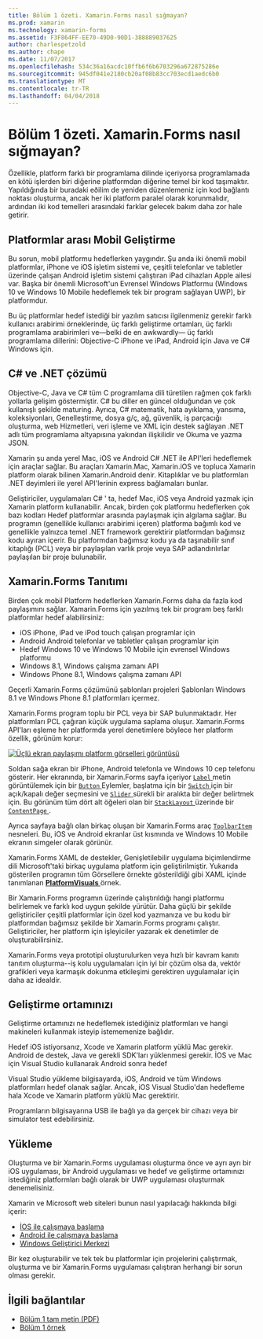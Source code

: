 ```yaml
---
title: Bölüm 1 özeti. Xamarin.Forms nasıl sığmayan?
ms.prod: xamarin
ms.technology: xamarin-forms
ms.assetid: F3F864FF-EE70-49D0-90D1-388889037625
author: charlespetzold
ms.author: chape
ms.date: 11/07/2017
ms.openlocfilehash: 534c36a16acdc10ffb6f6b6703296a672875286e
ms.sourcegitcommit: 945df041e2180cb20af08b83cc703ecd1aedc6b0
ms.translationtype: MT
ms.contentlocale: tr-TR
ms.lasthandoff: 04/04/2018
---
```

# <a name="summary-of-chapter-1-how-does-xamarinforms-fit-in"></a>Bölüm 1 özeti. Xamarin.Forms nasıl sığmayan?

Özellikle, platform farklı bir programlama dilinde içeriyorsa programlamada en kötü işlerden biri diğerine platformdan diğerine temel bir kod taşımaktır. Yapıldığında bir buradaki eðilim de yeniden düzenlemeniz için kod bağlantı noktası oluşturma, ancak her iki platform paralel olarak korunmalıdır, ardından iki kod temelleri arasındaki farklar gelecek bakım daha zor hale getirir.

## <a name="cross-platform-mobile-development"></a>Platformlar arası Mobil Geliştirme

Bu sorun, mobil platformu hedeflerken yaygındır. Şu anda iki önemli mobil platformlar, iPhone ve iOS işletim sistemi ve, çeşitli telefonlar ve tabletler üzerinde çalışan Android işletim sistemi çalıştıran iPad cihazları Apple ailesi var. Başka bir önemli Microsoft'un Evrensel Windows Platformu (Windows 10 ve Windows 10 Mobile hedeflemek tek bir program sağlayan UWP), bir platformdur.

Bu üç platformlar hedef istediği bir yazılım satıcısı ilgilenmeniz gerekir farklı kullanıcı arabirimi örneklerinde, üç farklı geliştirme ortamları, üç farklı programlama arabirimleri ve&mdash;belki de en awkwardly&mdash; üç farklı programlama dillerini: Objective-C iPhone ve iPad, Android için Java ve C# Windows için.

## <a name="the-c-and-net-solution"></a>C# ve .NET çözümü

Objective-C, Java ve C# tüm C programlama dili türetilen rağmen çok farklı yollarla gelişim göstermiştir. C# bu diller en güncel olduğundan ve çok kullanışlı şekilde maturing. Ayrıca, C# matematik, hata ayıklama, yansıma, koleksiyonları, Genelleştirme, dosya g/ç, ağ, güvenlik, iş parçacığı oluşturma, web Hizmetleri, veri işleme ve XML için destek sağlayan .NET adlı tüm programlama altyapısına yakından ilişkilidir ve Okuma ve yazma JSON.

Xamarin şu anda yerel Mac, iOS ve Android C# .NET ile API'leri hedeflemek için araçlar sağlar. Bu araçları Xamarin.Mac, Xamarin.iOS ve topluca Xamarin platform olarak bilinen Xamarin.Android denir. Kitaplıklar ve bu platformları .NET deyimleri ile yerel API'lerinin express bağlamaları bunlar.

Geliştiriciler, uygulamaları C# ' ta, hedef Mac, iOS veya Android yazmak için Xamarin platform kullanabilir. Ancak, birden çok platformu hedeflerken çok bazı kodları Hedef platformlar arasında paylaşmak için algılama sağlar. Bu programın (genellikle kullanıcı arabirimi içeren) platforma bağımlı kod ve genellikle yalnızca temel .NET framework gerektirir platformdan bağımsız kodu ayıran içerir. Bu platformdan bağımsız kodu ya da taşınabilir sınıf kitaplığı (PCL) veya bir paylaşılan varlık proje veya SAP adlandırılırlar paylaşılan bir proje bulunabilir.

## <a name="introducing-xamarinforms"></a>Xamarin.Forms Tanıtımı

Birden çok mobil Platform hedeflerken Xamarin.Forms daha da fazla kod paylaşımını sağlar. Xamarin.Forms için yazılmış tek bir program beş farklı platformlar hedef alabilirsiniz:

- iOS iPhone, iPad ve iPod touch çalışan programlar için
- Android Android telefonlar ve tabletler çalışan programlar için
- Hedef Windows 10 ve Windows 10 Mobile için evrensel Windows platformu
- Windows 8.1, Windows çalışma zamanı API
- Windows Phone 8.1, Windows çalışma zamanı API

Geçerli Xamarin.Forms çözümünü şablonları projeleri Şablonları Windows 8.1 ve Windows Phone 8.1 platformları içermez.

Xamarin.Forms program toplu bir PCL veya bir SAP bulunmaktadır. Her platformları PCL çağıran küçük uygulama saplama oluşur. Xamarin.Forms API'ları eşleme her platformda yerel denetimlere böylece her platform özellik, görünüm korur:

[![Üçlü ekran paylaşımı platform görselleri görüntüsü](images/ch01fg03-small.png "Xamarin.Forms denetimleri her platformda")](images/ch01fg03-large.png#lightbox "her platformda Xamarin.Forms denetimleri")

Soldan sağa ekran bir iPhone, Android telefonla ve Windows 10 cep telefonu gösterir. Her ekranında, bir Xamarin.Forms sayfa içeriyor [ `Label` ](https://developer.xamarin.com/api/type/Xamarin.Forms.Label/) metin görüntülemek için bir [ `Button` ](https://developer.xamarin.com/api/type/Xamarin.Forms.Button/) Eylemler, başlatma için bir [ `Switch` ](https://developer.xamarin.com/api/type/Xamarin.Forms.Switch/) için bir açık/kapalı değer seçmesini ve [ `Slider` ](https://developer.xamarin.com/api/type/Xamarin.Forms.Slider/) sürekli bir aralıkta bir değer belirtmek için. Bu görünüm tüm dört alt öğeleri olan bir [ `StackLayout` ](https://developer.xamarin.com/api/type/Xamarin.Forms.StackLayout/) üzerinde bir [ `ContentPage` ](https://developer.xamarin.com/api/type/Xamarin.Forms.ContentPage/).

Ayrıca sayfaya bağlı olan birkaç oluşan bir Xamarin.Forms araç [ `ToolbarItem` ](https://developer.xamarin.com/api/type/Xamarin.Forms.ToolbarItem/) nesneleri. Bu, iOS ve Android ekranlar üst kısmında ve Windows 10 Mobile ekranın simgeler olarak görünür.

Xamarin.Forms XAML de destekler, Genişletilebilir uygulama biçimlendirme dili Microsoft'taki birkaç uygulama platform için geliştirilmiştir. Yukarıda gösterilen programın tüm Görsellere örnekte gösterildiği gibi XAML içinde tanımlanan [ **PlatformVisuals** ](https://github.com/xamarin/xamarin-forms-book-samples/tree/master/Chapter01/PlatformVisuals) örnek.

Bir Xamarin.Forms programın üzerinde çalıştırıldığı hangi platformu belirlemek ve farklı kod uygun şekilde yürütür. Daha güçlü bir şekilde geliştiriciler çeşitli platformlar için özel kod yazmanıza ve bu kodu bir platformdan bağımsız şekilde bir Xamarin.Forms programı çalıştır. Geliştiriciler, her platform için işleyiciler yazarak ek denetimler de oluşturabilirsiniz.

Xamarin.Forms veya prototipi oluşturulurken veya hızlı bir kavram kanıtı tanıtım oluşturma--iş kolu uygulamaları için iyi bir çözüm olsa da, vektör grafikleri veya karmaşık dokunma etkileşimi gerektiren uygulamalar için daha az idealdir.

## <a name="your-development-environment"></a>Geliştirme ortamınızı

Geliştirme ortamınızı ne hedeflemek istediğiniz platformları ve hangi makineleri kullanmak isteyip istememenize bağlıdır.

Hedef iOS istiyorsanız, Xcode ve Xamarin platform yüklü Mac gerekir. Android de destek, Java ve gerekli SDK'ları yüklenmesi gerekir. İOS ve Mac için Visual Studio kullanarak Android sonra hedef

Visual Studio yükleme bilgisayarda, iOS, Android ve tüm Windows platformları hedef olanak sağlar. Ancak, iOS Visual Studio'dan hedefleme hala Xcode ve Xamarin platform yüklü Mac gerektirir.

Programların bilgisayarına USB ile bağlı ya da gerçek bir cihazı veya bir simulator test edebilirsiniz.

## <a name="installation"></a>Yükleme

Oluşturma ve bir Xamarin.Forms uygulaması oluşturma önce ve ayrı ayrı bir iOS uygulaması, bir Android uygulaması ve hedef ve geliştirme ortamınızı istediğiniz platformları bağlı olarak bir UWP uygulaması oluşturmak denemelisiniz.

Xamarin ve Microsoft web siteleri bunun nasıl yapılacağı hakkında bilgi içerir:

- [İOS ile çalışmaya başlama](~/ios/get-started/index.md)
- [Android ile çalışmaya başlama](~/android/get-started/index.md)
- [Windows Geliştirici Merkezi](http://dev.windows.com)

Bir kez oluşturabilir ve tek tek bu platformlar için projelerini çalıştırmak, oluşturma ve bir Xamarin.Forms uygulaması çalıştıran herhangi bir sorun olması gerekir.



## <a name="related-links"></a>İlgili bağlantılar

- [Bölüm 1 tam metin (PDF)](https://download.xamarin.com/developer/xamarin-forms-book/XamarinFormsBook-Ch01-Apr2016.pdf)
- [Bölüm 1 örnek](https://github.com/xamarin/xamarin-forms-book-samples/tree/master/Chapter01)
